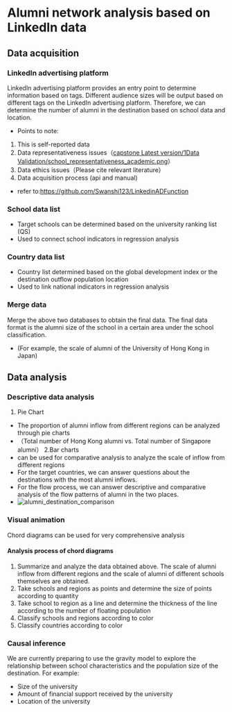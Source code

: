 # Alumni network analysis based on LinkedIn data

## Data acquisition

### LinkedIn advertising platform
LinkedIn advertising platform provides an entry point to determine information based on tags. Different audience sizes will be output based on different tags on the LinkedIn advertising platform. Therefore, we can determine the number of alumni in the destination based on school data and location.
- Points to note:
1. This is self-reported data
2. Data representativeness issues（[capstone Latest version/1Data Validation/school_representativeness_academic.png](https://github.com/Swanshi123/capstone/blob/main/capstone%20Latest%20version/1Data%20Validation/school_representativeness_academic.png)）
3. Data ethics issues（Please cite relevant literature）
4. Data acquisition process (api and manual)
- refer to:https://github.com/Swanshi123/LinkedinADFunction

### School data list
- Target schools can be determined based on the university ranking list (QS)
- Used to connect school indicators in regression analysis

### Country data list
- Country list determined based on the global development index or the destination outflow population location
- Used to link national indicators in regression analysis

### Merge data
Merge the above two databases to obtain the final data.
The final data format is the alumni size of the school in a certain area under the school classification. 
- (For example, the scale of alumni of the University of Hong Kong in Japan)


## Data analysis

### Descriptive data analysis
1. Pie Chart
- The proportion of alumni inflow from different regions can be analyzed through pie charts
- （Total number of Hong Kong alumni vs. Total number of Singapore alumni）
2.Bar charts
- can be used for comparative analysis to analyze the scale of inflow from different regions
- For the target countries, we can answer questions about the destinations with the most alumni inflows. 
- For the flow process, we can answer descriptive and comparative analysis of the flow patterns of alumni in the two places.
- ![alumni_destination_comparison](https://github.com/user-attachments/assets/46807b20-106b-4e3b-a1e0-b338d337db86)


### Visual animation
Chord diagrams can be used for very comprehensive analysis

#### Analysis process of chord diagrams
1. Summarize and analyze the data obtained above. The scale of alumni inflow from different regions and the scale of alumni of different schools themselves are obtained.
2. Take schools and regions as points and determine the size of points according to quantity
3. Take school to region as a line and determine the thickness of the line according to the number of floating population
4. Classify schools and regions according to color
5. Classify countries according to color

### Causal inference
We are currently preparing to use the gravity model to explore the relationship between school characteristics and the population size of the destination.
For example:
- Size of the university
- Amount of financial support received by the university
- Location of the university
